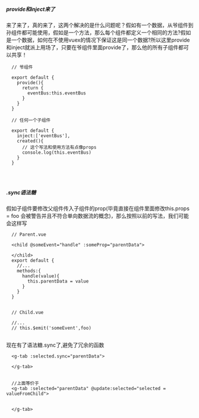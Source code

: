 ##### provide和inject来了

来了来了，真的来了，这两个解决的是什么问题呢？假如有一个数据，从爷组件到孙组件都可能使用，假如是一个方法，那么每个组件都定义一个相同的方法?假如是一个数据，如何在不使用vuex的情况下保证这是同一个数据?所以这里provide和inject就派上用场了，只要在爷组件里面provide了，那么他的所有子组件都可以共享！

```
  // 爷组件

  export default {
    provide(){
      return {
        eventBus:this.eventBus
      }
    }
  }

  // 任何一个子组件

  export default {
    inject:['eventBus'],
    created(){
      // 这个写法和使用方法有点像props
      console.log(this.eventBus)
    }
  }




```


##### .sync语法糖

假如子组件要修改父组件传入子组件的prop(毕竟直接在组件里面修改this.props = foo 会被警告并且不符合单向数据流的概念)，那么按照以前的写法，我们可能会这样写
```
  // Parent.vue

  <child @someEvent="handle" :someProp="parentData">

  </child>
  export default {
    //...
    methods:{
      handle(value){
        this.parentData = value
      }
    }
  }


  // Child.vue

  //...
  // this.$emit('someEvent',foo)


```

现在有了语法糖.sync了,避免了冗余的函数
```
  <g-tab :selected.sync="parentData">    

  </g-tab>


  //上面等价于
  <g-tab :selected="parentData" @update:selected="selected = valueFromChild">


  </g-tab>


```




